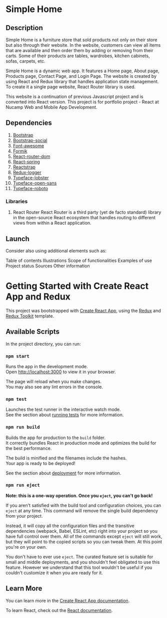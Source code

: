 # Simple Home

## Description

Simple Home is a furniture store that sold products not only on their store but also through their website. In the website, customers can view all items that are available and then order them by adding or removing from their carts. Some of their products are tables, wardrobes, kitchen cabinets, sofas, carpets, etc. 

Simple Home is a dynamic web app. It features a Home page, About page, Products page, Contact Page, and Login Page. The website is created by using React and Redux library that handles application state management. To create it a single page website, React Router library is used. 

This website is a continuation of previous Javascript project and is converted into React version. This project is for portfolio project - React at Nucamp Web and Mobile App Development.

## Dependencies

1. [Bootstrap](https://www.npmjs.com/package/bootstrap)
2. [Bootstrap-social](https://www.npmjs.com/package/bootstrap-social)
3. [Font-awesome](https://www.npmjs.com/package/font-awesome)
4. [Formik](https://www.npmjs.com/package/formik)
5. [React-router-dom](https://www.npmjs.com/package/react-router-dom)
6. [React-spring](https://www.npmjs.com/package/react-spring)
7. [Reactstrap](https://www.npmjs.com/package/reactstrap)
8. [Redux-logger](https://www.npmjs.com/package/redux-logger)
9. [Typeface-lobster](https://www.npmjs.com/package/typeface-lobster)
10. [Typeface-open-sans](https://www.npmjs.com/package/typeface-open-sans)
11. [Typeface-roboto](https://www.npmjs.com/package/typeface-roboto)

### Libraries

1. React Router
React Router is a third party (yet de facto standard) library in the open-source React ecosystem that handles routing to different views from within a React application.


## Launch

Consider also using additional elements such as: 

Table of contents
Illustrations
Scope of functionalities 
Examples of use
Project status 
Sources
Other information

# Getting Started with Create React App and Redux

This project was bootstrapped with [Create React App](https://github.com/facebook/create-react-app), using the [Redux](https://redux.js.org/) and [Redux Toolkit](https://redux-toolkit.js.org/) template.

## Available Scripts

In the project directory, you can run:

### `npm start`

Runs the app in the development mode.\
Open [http://localhost:3000](http://localhost:3000) to view it in your browser.

The page will reload when you make changes.\
You may also see any lint errors in the console.

### `npm test`

Launches the test runner in the interactive watch mode.\
See the section about [running tests](https://facebook.github.io/create-react-app/docs/running-tests) for more information.

### `npm run build`

Builds the app for production to the `build` folder.\
It correctly bundles React in production mode and optimizes the build for the best performance.

The build is minified and the filenames include the hashes.\
Your app is ready to be deployed!

See the section about [deployment](https://facebook.github.io/create-react-app/docs/deployment) for more information.

### `npm run eject`

**Note: this is a one-way operation. Once you `eject`, you can't go back!**

If you aren't satisfied with the build tool and configuration choices, you can `eject` at any time. This command will remove the single build dependency from your project.

Instead, it will copy all the configuration files and the transitive dependencies (webpack, Babel, ESLint, etc) right into your project so you have full control over them. All of the commands except `eject` will still work, but they will point to the copied scripts so you can tweak them. At this point you're on your own.

You don't have to ever use `eject`. The curated feature set is suitable for small and middle deployments, and you shouldn't feel obligated to use this feature. However we understand that this tool wouldn't be useful if you couldn't customize it when you are ready for it.

## Learn More

You can learn more in the [Create React App documentation](https://facebook.github.io/create-react-app/docs/getting-started).

To learn React, check out the [React documentation](https://reactjs.org/).
